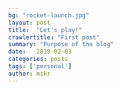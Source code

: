 ```yaml
---
bg: "rocket-launch.jpg"
layout: post
title:  "Let's play!"
crawlertitle: "First post"
summary: "Purpose of the blog"
date:   2018-02-03
categories: posts
tags: ['personal']
author: mskr
---
```



